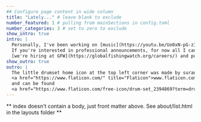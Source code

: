 ```yaml
---
## Configure page content in wide column
title: "Lately..." # leave blank to exclude
number_featured: 1 # pulling from mainSections in config.toml
number_categories: 3 # set to zero to exclude
show_intro: true
intro: |
  Personally, I've been working on [music](https://youtu.be/Uo0xN-pG-zI). 
  If you're interested in professional announcements, for now all I can say is that 
  [we're hiring at GFW](https://globalfishingwatch.org/careers/) and publishing positions quite often. 
show_outro: true
outro: |
  The little drumset home icon at the top left corner was made by surang from 
  <a href="https://www.flaticon.com/" title="Flaticon">www.flaticon.com</a>
  and can be found 
  <a href="https://www.flaticon.com/free-icon/drum-set_2394869?term=drums&related_id=2394869" title="surang">here</a>
---
```


** index doesn't contain a body, just front matter above.
See about/list.html in the layouts folder **
